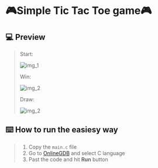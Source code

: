 # 🎮Simple Tic Tac Toe game🎮


## 💻 Preview
> Start:
>
> ![img_1](https://cdn.discordapp.com/attachments/917879741397204992/1073973941435113515/image.png)
>
> Win:
>
> ![img_2](https://media.discordapp.net/attachments/917879741397204992/1073976811962257449/image.png)
>
> Draw:
>
> ![img_2](https://cdn.discordapp.com/attachments/917879741397204992/1073976695931027516/image.png)



## ⌨️ How to run the easiesy way
> 1. Copy the `main.c` file
> 2. Go to [OnlineGDB](https://www.onlinegdb.com/) and select C language
> 3. Past the code and hit **Run** button